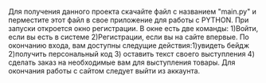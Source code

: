 Для получения данного проекта скачайте файл с названием "main.py" и перместите этот файл в свое приложение для работы с PYTHON. При запуски откроется окно регистрации. В окне есть две команды: 1)Войти, если вы есть в системе 2)Регистрации, если вы на сайте впервые. По окончанию входа, вам доступны следущие действия:1)увидеть бейдж
2)получить персональный код 3) оставить текст своего выступления 4) сделать заказ на необходимые вам для выступления товары.
Для окончания работы с сайтом следует выйти из аккаунта.

